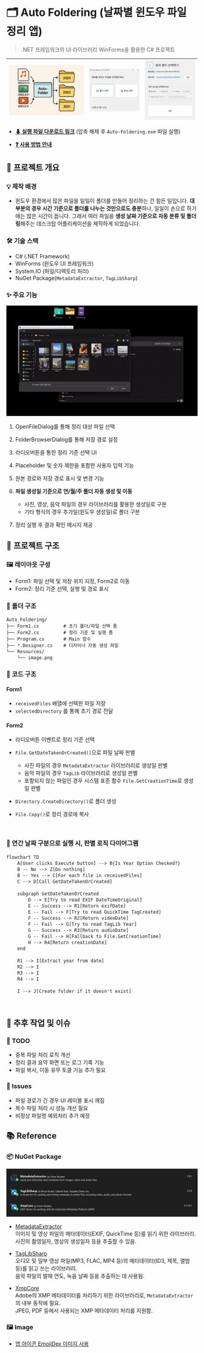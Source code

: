 # 🗂️ Auto Foldering (날짜별 윈도우 파일 정리 앱)
> .NET 프레임워크의 UI 라이브러리 WinForms을 활용한 C# 프로젝트

 ![logic](/markdown/desktop/auto-folder/img/logic.jpg) |![form1](/markdown/desktop/auto-folder/img/image.jpg) | ![alt text](/markdown/desktop/auto-folder/img/image-1.jpg)
--|--|--

- **[⬇ 실행 파일 다운로드 링크](https://github.com/tony96kimsh/Auto-Foldering/raw/refs/heads/main/bin/Release.zip)** (압축 해제 후 `Auto-Foldering.exe` 파일 실행)

- **[❓ 사용 방법 안내](https://github.com/tony96kimsh/Auto-Foldering/blob/main/사용방법.md)**

## 📝 프로젝트 개요

### 💡 제작 배경
- 윈도우 환경에서 많은 파일을 일일이 폴더를 만들어 정리하는 건 힘든 일입니다. **대부분의 경우 시간 기준으로 폴더를 나누는 것만으로도 충분**하나, 일일이 손으로 하기에는 많은 시간이 듭니다. 그래서 여러 파일을 **생성 날짜 기준으로 자동 분류 및 폴더링**해주는 데스크탑 어플리케이션을 제작하게 되었습니다.

### 🛠️ 기술 스택
- C# (.NET Framework)
- WinForms (윈도우 UI 프레임워크)
- System.IO (파일/디렉토리 처리)
- NuGet Package(`MetadataExtractor`, `TagLibSharp`)

### ✨ 주요 기능

![대표 동작 로직](/markdown/desktop/auto-folder/img/testing.gif)

1. OpenFileDialog를 통해 정리 대상 파일 선택
2. FolderBrowserDialog를 통해 저장 경로 설정
3. 라디오버튼을 통한 정리 기준 선택 UI
4. Placeholder 및 숫자 제한을 포함한 사용자 입력 기능
5. 원본 경로와 저장 경로 표시 및 변경 기능
6. **파일 생성일 기준으로 연/월/주 폴더 자동 생성 및 이동**
    
    - 사진, 영상, 음악 파일의 경우 라이브러리를 활용한 생성일로 구분 
    - 기타 형식의 경우 추가일(윈도우 생성일)로 폴더 구분

7. 정리 실행 후 결과 확인 메시지 제공

## 🧱 프로젝트 구조

### 🖼️ 레이아웃 구성
- Form1: 파일 선택 및 저장 위치 지정, Form2로 이동
- Form2: 정리 기준 선택, 실행 및 경로 표시

### 📂 폴더 구조
```
Auto_Foldering/
├── Form1.cs         # 초기 폴더/파일 선택 폼
├── Form2.cs         # 정리 기준 및 실행 폼
├── Program.cs       # Main 함수
├── *.Designer.cs    # 디자이너 자동 생성 파일
└── Resources/
    └── image.png
```

### 🧩 코드 구조

#### Form1
- `receivedFiles` 배열에 선택한 파일 저장
- `selectedDirectory` 를 통해 초기 경로 전달
#### Form2

- 라디오버튼 이벤트로 정리 기준 선택
- `File.GetDateTakenOrCreated()`으로 파일 날짜 판별
    
  - 사진 파일의 경우 `MetadataExtractor` 라이브러리로 생성일 판별
  - 음악 파일의 경우 `TagLib` 라이브러리로 생성일 판별
  - 포함되지 않는 파일인 경우 시스템 표준 함수 `File.GetCreationTime`로 생성일 판별

- `Directory.CreateDirectory()`로 폴더 생성
- `File.Copy()`로 정리 경로에 복사

<br>

### 🧭 연간 날짜 구분으로 실행 시, 판별 로직 다이어그램

```mermaid
flowchart TD
    A[User clicks Execute button] --> B{Is Year Option Checked?}
    B -- No --> Z[Do nothing]
    B -- Yes --> C[For each file in receivedFiles]
    C --> D[Call GetDateTakenOrCreated]

    subgraph GetDateTakenOrCreated
        D --> E[Try to read EXIF DateTimeOriginal]
        E -- Success --> R1[Return exifDate]
        E -- Fail --> F[Try to read QuickTime TagCreated]
        F -- Success --> R2[Return videoDate]
        F -- Fail --> G[Try to read TagLib Year]
        G -- Success --> R3[Return audioDate]
        G -- Fail --> H[Fallback to File.GetCreationTime]
        H --> R4[Return creationDate]
    end

    R1 --> I[Extract year from date]
    R2 --> I
    R3 --> I
    R4 --> I

    I --> J[Create folder if it doesn't exist]    
```

<br>

## 🚧 추후 작업 및 이슈

### 📌 TODO
- 중복 파일 처리 로직 개선
- 정리 결과 요약 화면 또는 로그 기록 기능
- 파일 복사, 이동 유무 토클 기능 추가 필요

### 🐞 Issues
- 파일 경로가 긴 경우 UI 레이블 표시 깨짐
- 복수 파일 처리 시 성능 개선 필요
- 비정상 파일명 예외처리 추가 예정

## 📚 Reference

### 📦 NuGet Package
![alt text](/markdown/desktop/auto-folder/img/nuget-list.png)
- [MetadataExtractor](https://github.com/drewnoakes/metadata-extractor-dotnet)  
  이미지 및 영상 파일의 메타데이터(EXIF, QuickTime 등)를 읽기 위한 라이브러리.  
  사진의 촬영일자, 영상의 생성일자 등을 추출할 수 있음.

- [TagLibSharp](https://github.com/mono/taglib-sharp)  
  오디오 및 일부 영상 파일(MP3, FLAC, MP4 등)의 메타데이터(ID3, 제목, 앨범 등)를 읽고 쓰는 라이브러리.  
  음악 파일의 발매 연도, 녹음 날짜 등을 추출하는 데 사용됨.

- [XmpCore](https://github.com/drewnoakes/metadata-extractor-dotnet/tree/master/XmpCore)  
  Adobe의 XMP 메타데이터를 처리하기 위한 라이브러리로, `MetadataExtractor`의 내부 동작에 필요.  
  JPEG, PDF 등에서 사용되는 XMP 메타데이터 처리를 지원함.

### 🖼️ Image
- [앱 아이콘 EmojiDex 이미지 사용](https://www.emojiall.com/ko/image/🗄)